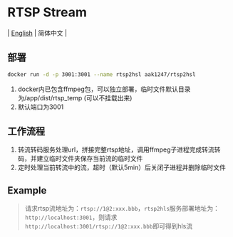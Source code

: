 # RTSP Stream

| [English](./README.md) | 简体中文 |

## 部署

```bash
docker run -d -p 3001:3001 --name rtsp2hsl aak1247/rtsp2hsl
```

1. docker内已包含ffmpeg包，可以独立部署，临时文件默认目录为/app/dist/rtsp_temp (可以不挂载出来)
2. 默认端口为3001

## 工作流程

1. 转流转码服务处理url，拼接完整rtsp地址，调用ffmpeg子进程完成转流转码，并建立临时文件夹保存当前流的临时文件
2. 定时处理当前转流中的流，超时（默认5min）后关闭子进程并删除临时文件

## Example

> 请求rtsp流地址为：``rtsp://1@2:xxx.bbb``，``rtsp2hls``服务部署地址为：``http://localhost:3001``，则请求``http://localhost:3001/rtsp://1@2:xxx.bbb``即可得到hls流